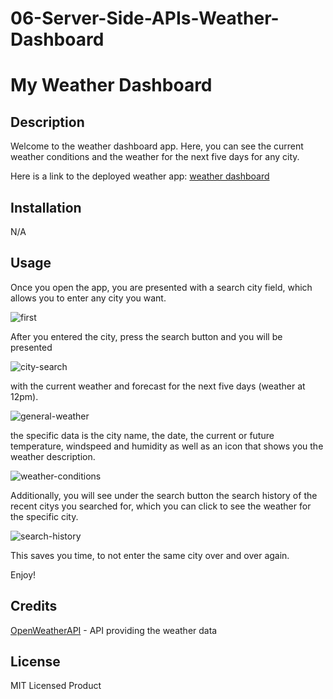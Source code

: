 # 06-Server-Side-APIs-Weather-Dashboard

# My Weather Dashboard

## Description

Welcome to the weather dashboard app. Here, you can see the current weather conditions and the weather for the next five days for any city.

Here is a link to the deployed weather app: [weather dashboard](https://samm1911.github.io/06-Server-Side-APIs-Weather-Dashboard/)

## Installation

N/A

## Usage

Once you open the app, you are presented with a search city field, which allows you to enter any city you want.

![first]()

After you entered the city, press the search button and you will be presented

![city-search]()

with the current weather and forecast for the next five days (weather at 12pm).

![general-weather]()

the specific data is the city name, the date, the current or future temperature, windspeed and humidity as well as an icon that shows you the weather description.

![weather-conditions]()

Additionally, you will see under the search button the search history of the recent citys you searched for, which you can click to see the weather for the specific city.

![search-history]()

This saves you time, to not enter the same city over and over again.

Enjoy!

## Credits

[OpenWeatherAPI](https://openweathermap.org/forecast5) - API providing the weather data

## License

MIT Licensed Product
